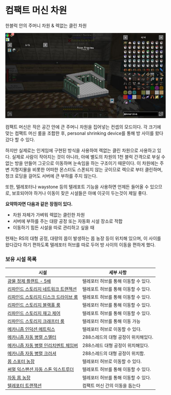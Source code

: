 # 컴팩트 머신 차원

한블럭 안의 주머니 차원 & 렉없는 클린 차원

![asdf](../../asset/buildings/compact_machine_dimension/main.jpg)

컴팩트 머신은 작은 공간 안에 큰 주머니 차원을 집어넣는 컨셉의 모드이다.
각 크기에 맞는 컴팩트 머신 룸을 조합한 후, personal shrinking device를 통해 방 사이를 왔다갔다 할 수 있다.

하지만 실제로는 인게임에 구현된 방식을 사용하여 렉없는 클린 차원으로 사용하고 있다. 
실제로 사람이 작아지는 것이 아니라, 아예 별도의 차원의 1천 블럭 간격으로 부실 수 없는 방을 만들어 그곳으로 이동하며 눈속임을 하는 구조이기 때문이다.
이 차원에는 주변 지형지물을 비롯한 어떠한 몬스터도 스폰되지 않는 곳이므로 렉으로 부터 클린하며, 청크 로딩을 걸어도 서버에 큰 부하를 주지 않는다. 

또한, 텔레포터나 waystone 등의 텔레포트 기능을 사용하면 언제든 들어올 수 있으므로, 보호되어야 하거나 이동이 잦은 시설들은 아예 이곳이 두는것이 제일 좋다.

**요약하자면 다음과 같은 장점이 있다.**
- 차원 자체가 가벼워 렉없는 클린한 차원
- 서버에 부하를 주는 대량 공정 또는 자동화 시설 장소로 적합
- 이동하기 힘든 시설을 따로 관리하고 싶을 때

현재는 RS의 대형 공정, 대량의 몹이 발생하는 몹 농장 등이 위치해 있으며, 이 사이를 왔다갔다 하기 편하도록 텔레포터 허브를 따로 두어 방 사이의 이동을 편하게 했다.

<!-- ### 상위 장소 -->
<!-- tag_source_open:link_list:child_spot -->
<!-- tag_close -->

<!-- ### 하위 장소 목록 -->
<!-- tag_target_open:reverse_link_list:child_spot -->
<!-- tag_arg:preset:spots_inside -->
<!-- tag_close -->

<!-- 보유 시설 목록 -->
<!-- tag_target_open:reverse_link_list:building_spot -->
<!-- tag_arg:preset:systems_inside -->
### 보유 시설 목록
|시설|세부 사항|
|---|---|
|[광물 정제 플랜트 - 5배](../systems/mk_ore_processing_plant_5x.md)|텔레포터 허브를 통해 이동할 수 있다.|
|[리파인드 스토리지 네트워크 트랜젝션](../systems/rs_network_tranjection.md)|텔레포트 허브를 통해 이동할 수 있다.|
|[리파인드 스토리지 디스크 드라이브 룸](../systems/rs_disk_drives.md)|텔레포트 허브를 통해 이동할 수 있다.  |
|[리파인드 스토리지 블랙홀 룸](../systems/rs_black_hole.md)|텔레포터 허브를 통해 이동할 수 있다.|
|[리파인드 스토리지 재고 제어](../systems/rs_stock_control.md)|텔레포트 허브를 통해 이동할 수 있다.|
|[리파인드 스토리지 크래프터 룸](../systems/rs_crafters.md)|텔레포터 허브를 통해 이동 가능|
|[메카니즘 인덕션 메트릭스](../systems/mk_induction_matrix.md)|텔레포터 허브로 이동할 수 있다.|
|[메카니즘 자동 병렬 스멜터](../systems/mk_auto_smeltery.md)|288스레드의 대형 공정이 위치해있다.|
|[메카니즘 자동 병렬 인리치멘트 체임버](../systems/mk_auto_enrichment_chamber.md)|288스레드 대형 공정이 위치해있다.|
|[메카니즘 자동 병렬 크러셔](../systems/mk_auto_crushers.md)|288스레드의 대형 공정이 위치함.|
|[몹 스포터 농장](../systems/mobspawner_farm.md)|텔레포터 허브로 이동할 수 있다.|
|[써멀 익스팬션 자동 스톤 익스트루더](../systems/te_stone_extruder.md)|텔레포트 허브를 통해 이동할 수 있다.|
|[자동 몹 농장](../systems/auto_mob_farm.md)|텔레포터 허브를 통해 이동할 수 있다.|
|[텔레포터 트랜잭션](../systems/teleporter_hub.md)|컴팩트 머신 간의 이동을 돕는다|
<!-- tag_close -->
